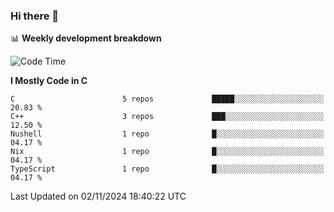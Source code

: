 ### Hi there 👋

📊 **Weekly development breakdown**
<!--START_SECTION:waka-->
![Code Time](http://img.shields.io/badge/Code%20Time-246%20hrs%2014%20mins-blue)

**I Mostly Code in C** 

```text
C                        5 repos             █████░░░░░░░░░░░░░░░░░░░░   20.83 % 
C++                      3 repos             ███░░░░░░░░░░░░░░░░░░░░░░   12.50 % 
Nushell                  1 repo              █░░░░░░░░░░░░░░░░░░░░░░░░   04.17 % 
Nix                      1 repo              █░░░░░░░░░░░░░░░░░░░░░░░░   04.17 % 
TypeScript               1 repo              █░░░░░░░░░░░░░░░░░░░░░░░░   04.17 % 
```




 Last Updated on 02/11/2024 18:40:22 UTC
<!--END_SECTION:waka-->
<!--
**R-enanVieira/R-enanVieira** is a ✨ _special_ ✨ repository because its `README.md` (this file) appears on your GitHub profile.

Here are some ideas to get you started:

- 🔭 I’m currently working on ...
- 🌱 I’m currently learning ...
- 👯 I’m looking to collaborate on ...
- 🤔 I’m looking for help with ...
- 💬 Ask me about ...
- 📫 How to reach me: ...
- 😄 Pronouns: ...
- ⚡ Fun fact: ...
-->
